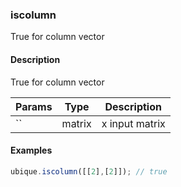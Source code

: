 ### iscolumn
True for column vector


#### Description

True for column vector


|Params|Type|Description
|---------|----|-----------
|`` | matrix | x input matrix


#### Examples

```js
ubique.iscolumn([[2],[2]]); // true
```

